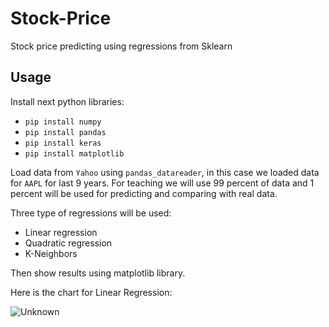# Stock-Price
 Stock price predicting using regressions from Sklearn

## Usage

Install next python libraries:
- `pip install numpy`
- `pip install pandas`
- `pip install keras`
- `pip install matplotlib`

Load data from `Yahoo` using `pandas_datareader`, in this case we loaded data for `AAPL` for last 9 years.
For teaching we will use 99 percent of data and 1 percent will be used for predicting and comparing with real data.

Three type of regressions will be used:
- Linear regression
- Quadratic regression
- K-Neighbors

Then show results using matplotlib library. 

Here is the chart for Linear Regression:

![Unknown](https://user-images.githubusercontent.com/14878297/64479268-2584e000-d1bd-11e9-8e23-f5f5b8c16b19.png)
